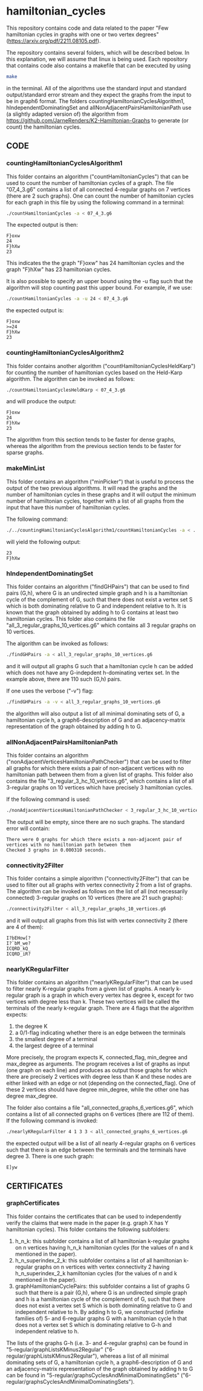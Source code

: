 # hamiltonian_cycles
This repository contains code and data related to the paper "Few hamiltonian cycles in graphs with one or two vertex degrees" (https://arxiv.org/pdf/2211.08105.pdf).

The repository contains several folders, which will be described below. In this explanation, we will assume that linux is being used. Each repository that contains code also contains a makefile that can be executed by using 
```bash
make
```
in the terminal. All of the algorithms use the standard input and standard output/standard error stream and they expect the graphs from the input to be in graph6 format. The folders countingHamiltonianCyclesAlgorithm1, hIndependentDominatingSet and allNonAdjacentPairsHamiltonianPath use (a slightly adapted version of) the algorithm from https://github.com/JarneRenders/K2-Hamiltonian-Graphs to generate (or count) the hamiltonian cycles.


## CODE
### countingHamiltonianCyclesAlgorithm1
This folder contains an algorithm ("countHamiltonianCycles") that can be used to count the number of hamiltonian cycles of a graph. The file "07_4_3.g6" contains a list of all connected 4-regular graphs on 7 vertices (there are 2 such graphs). One can count the number of hamiltonian cycles for each graph in this file by using the following command in a terminal:

```bash
./countHamiltonianCycles -a < 07_4_3.g6
```

The expected output is then:
```
F}oxw
24
F}hXw
23
```

This indicates the the graph "F}oxw" has 24 hamiltonian cycles and the graph "F}hXw" has 23 hamiltonian cycles.

It is also possible to specify an upper bound using the -u flag such that the algorithm will stop counting past this upper bound. For example, if we use:
```bash
./countHamiltonianCycles -a -u 24 < 07_4_3.g6
```

the expected output is:

```
F}oxw
>=24
F}hXw
23
```

### countingHamiltonianCyclesAlgorithm2
This folder contains another algorithm ("countHamiltonianCyclesHeldKarp") for counting the number of hamiltonian cycles based on the Held-Karp algorithm. The algorithm can be invoked as follows:

```bash
./countHamiltonianCyclesHeldKarp < 07_4_3.g6
```

and will produce the output:
```
F}oxw
24
F}hXw
23
```

The algorithm from this section tends to be faster for dense graphs, whereas the algorithm from the previous section tends to be faster for sparse graphs.

### makeMinList
This folder contains an algorithm ("minPicker") that is useful to process the output of the two previous algorithms. It will read the graphs and the number of hamiltonian cycles in these graphs and it will output the minimum number of hamiltonian cycles, together with a list of all graphs from the input that have this number of hamiltonian cycles.

The following command:
```bash
./../countingHamiltonianCyclesAlgorithm1/countHamiltonianCycles -a < ../countingHamiltonianCyclesAlgorithm1/07_4_3.g6 | ./minPicker
```

will yield the following output:
```
23
F}hXw
```

### hIndependentDominatingSet
This folder contains an algorithm ("findGHPairs") that can be used to find pairs (G,h), where G is an undirected simple graph and h is a hamiltonian cycle of the complement of G, such that there does not exist a vertex set S which is both dominating relative to G and independent relative to h. It is known that the graph obtained by adding h to G contains at least two hamiltonian cycles. This folder also contains the file "all_3_regular_graphs_10_vertices.g6" which contains all 3 regular graphs on 10 vertices.

The algorithm can be invoked as follows:
```bash
./findGHPairs -a < all_3_regular_graphs_10_vertices.g6
```

and it will output all graphs G such that a hamiltonian cycle h can be added which does not have any G-indepdent h-dominating vertex set. In the example above, there are 110 such (G,h) pairs.

If one uses the verbose ("-v") flag:
```bash
./findGHPairs -a -v < all_3_regular_graphs_10_vertices.g6
```

the algorithm will also output a list of all minimal dominating sets of G, a hamiltonian cycle h, a graph6-description of G and an adjacency-matrix representation of the graph obtained by adding h to G.

### allNonAdjacentPairsHamiltonianPath
This folder contains an algorithm ("nonAdjacentVerticesHamiltonianPathChecker") that can be used to filter all graphs for which there exists a pair of non-adjacent vertices with no hamiltonian path between them from a given list of graphs. This folder also contains the file "3_regular_3_hc_10_vertices.g6", which contains a list of all 3-regular graphs on 10 vertices which have precisely 3 hamiltonian cycles.

If the following command is used:
```bash
./nonAdjacentVerticesHamiltonianPathChecker < 3_regular_3_hc_10_vertices.g6
```

The output will be empty, since there are no such graphs.  The standard error will contain:
```
There were 0 graphs for which there exists a non-adjacent pair of vertices with no hamiltonian path between them
Checked 3 graphs in 0.000310 seconds.
```
 
### connectivity2Filter
This folder contains a simple algorithm ("connectivity2Filter") that can be used to filter out all graphs with vertex connectivity 2 from a list of graphs. The algorithm can be invoked as follows on the list of all (not necessarily connected) 3-regular graphs on 10 vertices (there are 21 such graphs):

```bash
./connectivity2Filter < all_3_regular_graphs_10_vertices.g6
```

and it will output all graphs from this list with vertex connectivity 2 (there are 4 of them):
```
I?bEHow[?
I?`bM_we?
ICQRD_kQ_
ICQRD_iR?
```

### nearlyKRegularFilter
This folder contains an algorithm ("nearlyKRegularFilter") that can be used to filter nearly K-regular graphs from a given list of graphs. A nearly k-regular graph is a graph in which every vertex has degree k, except for two vertices with degree less than k. These two vertices will be called the terminals of the nearly k-regular graph. There are 4 flags that the algorithm expects:
1) the degree K
2) a 0/1-flag indicating whether there is an edge between the terminals
3) the smallest degree of a terminal
4) the largest degree of a terminal

More precisely, the program expects K, connected_flag, min_degree and max_degree as arguments.
The program receives a list of graphs as input (one graph on each line) and produces as output those graphs for which there are precisely 2 vertices with degree less than K and these nodes are either linked with an edge or not (depending on the connected_flag). One of these 2 vertices should have degree min_degree, while the other one has degree max_degree.

The folder also contains a file "all_connected_graphs_6_vertices.g6", which contains a list of all connected graphs on 6 vertices (there are 112 of them). If the following command is invoked:

```bash
./nearlyKRegularFilter 4 1 3 3 < all_connected_graphs_6_vertices.g6
```

the expected output will be a list of all nearly 4-regular graphs on 6 vertices such that there is an edge between the terminals and the terminals have degree 3. There is one such graph:
```
E]yw
```

## CERTIFICATES
### graphCertificates
This folder contains the certificates that can be used to independently verify the claims that were made in the paper (e.g. graph X has Y hamiltonian cycles). This folder contains the following subfolders:
1) h_n_k: this subfolder contains a list of all hamiltonian k-regular graphs on n vertices having h_n_k hamiltonian cycles (for the values of n and k mentioned in the paper).
2) h_n_superindex_2_k: this subfolder contains a list of all hamiltonian k-regular graphs on n vertices with vertex connectivity 2 having h_n_superindex_2_k hamiltonian cycles (for the values of n and k mentioned in the paper).
3) graphHamiltonianCyclePairs: this subfolder contains a list of graphs G such that there is a pair (G,h), where G is an undirected simple graph and h is a hamiltonian cycle of the complement of G, such that there does not exist a vertex set S which is both dominating relative to G and independent relative to h. By adding h to G, we constructed (infinite families of) 5- and 6-regular graphs G with a hamiltonian cycle h that does not a vertex set S which is dominating relative to G-h and independent relative to h. 

The lists of the graphs G-h (i.e. 3- and 4-regular graphs) can be found in "5-regular/graphListsKMinus2Regular" ("6-regular/graphListsKMinus2Regular"), whereas a list of all minimal dominating sets of G, a hamiltonian cycle h, a graph6-description of G and an adjacency-matrix representation of the graph obtained by adding h to G can be found in "5-regular/graphsCyclesAndMinimalDominatingSets" ("6-regular/graphsCyclesAndMinimalDominatingSets").
